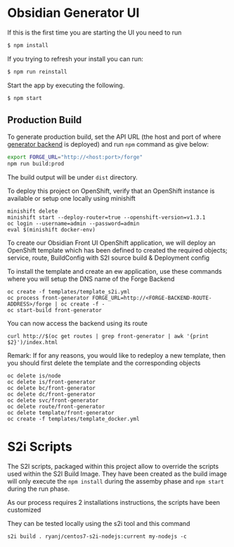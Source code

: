 Obsidian Generator UI
=====================

If this is the first time you are starting the UI you need to run

```bash
$ npm install
```

If you trying to refresh your install you can run:

```bash
$ npm run reinstall
```

Start the app by executing the following.

```bash
$ npm start
```

## Production Build

To generate production build, set the API URL (the host and port of where
[generator backend](https://github.com/obsidian-toaster/generator-backend) is deployed)
and run `npm` command as give below:

```bash
export FORGE_URL="http://<host:port>/forge"
npm run build:prod
```

The build output will be under `dist` directory.

To deploy this project on OpenShift, verify that an OpenShift instance is available or setup one locally
using minishift

```
minishift delete
minishift start --deploy-router=true --openshift-version=v1.3.1
oc login --username=admin --password=admin
eval $(minishift docker-env)
```

To create our Obsidian Front UI OpenShift application, we will deploy an OpenShift template which
has been defined to created the required objects; service, route, BuildConfig with S2I source build & Deployment config

To install the template and create an ew application, use these commands where you will setup the DNS name of the Forge Backend

```
oc create -f templates/template_s2i.yml
oc process front-generator FORGE_URL=http://<FORGE-BACKEND-ROUTE-ADDRESS>/forge | oc create -f -
oc start-build front-generator
```

You can now access the backend using its route 

```
curl http://$(oc get routes | grep front-generator | awk '{print $2}')/index.html
```

Remark: If for any reasons, you would like to redeploy a new template, then you should first delete the template and the corresponding objects

```
oc delete is/node
oc delete is/front-generator
oc delete bc/front-generator
oc delete dc/front-generator
oc delete svc/front-generator
oc delete route/front-generator
oc delete template/front-generator
oc create -f templates/template_docker.yml
```

# S2i Scripts

The S2I scripts, packaged within this project allow to override the scripts used within the S2I Build Image. They have been created
as the build image will only execute the `npm install` during the assemby phase and `npm start` during the run phase.

As our process requires 2 installations instructions, the scripts have been customized 

They can be tested locally using the s2i tool and this command 

```
s2i build . ryanj/centos7-s2i-nodejs:current my-nodejs -c
```
